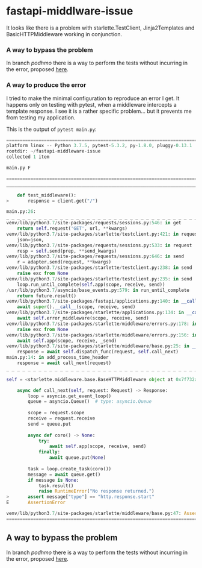 # fastapi-middlware-issue
It looks like there is a problem with starlette.TestClient, Jinja2Templates and BasicHTTPMiddleware working in conjunction.

### A way to bypass the problem
In branch _podhmo_ there is a way to perform the tests without incurring in the error, proposed [here](https://github.com/tiangolo/fastapi/issues/806#issuecomment-567913676).

### A way to produce the error
I tried to make the minimal configuration to reproduce an error I get. It happens only on testing with pytest, when a middleware intercepts a template response. I see it is a rather specific problem... but it prevents me from testing my application.

This is the output of `pytest main.py`:
```python
============================================================================= test session starts ==============================================================================
platform linux -- Python 3.7.5, pytest-5.3.2, py-1.8.0, pluggy-0.13.1
rootdir: ~/fastapi-middleware-issue
collected 1 item                                                                                                                                                               

main.py F                                                                                                                                                                [100%]

=================================================================================== FAILURES ===================================================================================
_______________________________________________________________________________ test_middleware ________________________________________________________________________________

    def test_middleware():
>       response = client.get("/")

main.py:26: 
_ _ _ _ _ _ _ _ _ _ _ _ _ _ _ _ _ _ _ _ _ _ _ _ _ _ _ _ _ _ _ _ _ _ _ _ _ _ _ _ _ _ _ _ _ _ _ _ _ _ _ _ _ _ _ _ _ _ _ _ _ _ _ _ _ _ _ _ _ _ _ _ _ _ _ _ _ _ _ _ _ _ _ _ _ _ _ _ 
venv/lib/python3.7/site-packages/requests/sessions.py:546: in get
    return self.request('GET', url, **kwargs)
venv/lib/python3.7/site-packages/starlette/testclient.py:421: in request
    json=json,
venv/lib/python3.7/site-packages/requests/sessions.py:533: in request
    resp = self.send(prep, **send_kwargs)
venv/lib/python3.7/site-packages/requests/sessions.py:646: in send
    r = adapter.send(request, **kwargs)
venv/lib/python3.7/site-packages/starlette/testclient.py:238: in send
    raise exc from None
venv/lib/python3.7/site-packages/starlette/testclient.py:235: in send
    loop.run_until_complete(self.app(scope, receive, send))
/usr/lib/python3.7/asyncio/base_events.py:579: in run_until_complete
    return future.result()
venv/lib/python3.7/site-packages/fastapi/applications.py:140: in __call__
    await super().__call__(scope, receive, send)
venv/lib/python3.7/site-packages/starlette/applications.py:134: in __call__
    await self.error_middleware(scope, receive, send)
venv/lib/python3.7/site-packages/starlette/middleware/errors.py:178: in __call__
    raise exc from None
venv/lib/python3.7/site-packages/starlette/middleware/errors.py:156: in __call__
    await self.app(scope, receive, _send)
venv/lib/python3.7/site-packages/starlette/middleware/base.py:25: in __call__
    response = await self.dispatch_func(request, self.call_next)
main.py:14: in add_process_time_header
    response = await call_next(request)
_ _ _ _ _ _ _ _ _ _ _ _ _ _ _ _ _ _ _ _ _ _ _ _ _ _ _ _ _ _ _ _ _ _ _ _ _ _ _ _ _ _ _ _ _ _ _ _ _ _ _ _ _ _ _ _ _ _ _ _ _ _ _ _ _ _ _ _ _ _ _ _ _ _ _ _ _ _ _ _ _ _ _ _ _ _ _ _ 

self = <starlette.middleware.base.BaseHTTPMiddleware object at 0x7f732ae07510>, request = <starlette.requests.Request object at 0x7f732adba850>

    async def call_next(self, request: Request) -> Response:
        loop = asyncio.get_event_loop()
        queue = asyncio.Queue()  # type: asyncio.Queue
    
        scope = request.scope
        receive = request.receive
        send = queue.put
    
        async def coro() -> None:
            try:
                await self.app(scope, receive, send)
            finally:
                await queue.put(None)
    
        task = loop.create_task(coro())
        message = await queue.get()
        if message is None:
            task.result()
            raise RuntimeError("No response returned.")
>       assert message["type"] == "http.response.start"
E       AssertionError

venv/lib/python3.7/site-packages/starlette/middleware/base.py:47: AssertionError
============================================================================== 1 failed in 0.39s ===============================================================================
```

## A way to bypass the problem
In branch _podhmo_ there is a way to perform the tests without incurring in the error, proposed [here](https://github.com/tiangolo/fastapi/issues/806#issuecomment-567913676).